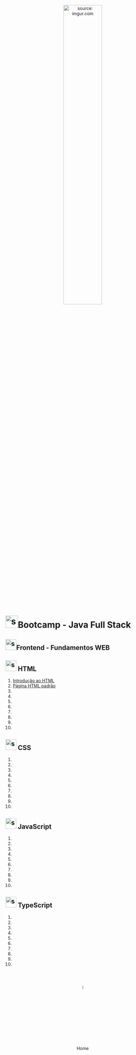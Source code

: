 <div align="center">
    <img src="https://i.imgur.com/6yIkZsH.png" title="source: imgur.com" width="50%"/> 
</div>
<h1><img src="https://i.imgur.com/JSfXyzm.png" title="source: imgur.com" width="40px"/>Bootcamp - Java Full Stack </h1>

<h2><img src="https://i.imgur.com/H9wEgsJ.png" title="source: imgur.com" width="35px"/>Frontend - Fundamentos WEB</h2>

<h2><img src="https://i.imgur.com/WDbGBIA.png" title="source: imgur.com" width="35px"/> HTML</h2>

1. <a href="01_html/01.md">Introdução ao HTML</a>
2. <a href="01_html/02.md">Página HTML padrão</a>
3. <a href="01_html/03.md"></a>
4. <a href="01_html/04.md"></a>
5. <a href="01_html/05.md"></a>
6. <a href="01_html/06.md"></a>
7. <a href="01_html/07.md"></a>
8. <a href="01_html/08.md"></a>
9. <a href="01_html/09.md"></a>
10. <a href="01_html/10.md"></a>

<h2><img src="https://i.imgur.com/7IdCTXz.png" title="source: imgur.com" width="35px"/> CSS</h2>

1. <a href="02_css/01.md"></a>
2. <a href="02_css/02.md"></a>
3. <a href="02_css/03.md"></a>
4. <a href="02_css/04.md"></a>
5. <a href="02_css/05.md"></a>
6. <a href="02_css/06.md"></a>
7. <a href="02_css/07.md"></a>
8. <a href="02_css/08.md"></a>
9. <a href="02_css/09.md"></a>
10. <a href="02_css/10.md"></a>

<h2><img src="https://i.imgur.com/r9lrbPG.png" title="source: imgur.com" width="35px"/> JavaScript</h2>

1. <a href="03_js/01.md"></a>
2. <a href="03_js/02.md"></a>
3. <a href="03_js/03.md"></a>
4. <a href="03_js/04.md"></a>
5. <a href="03_js/05.md"></a>
6. <a href="03_js/06.md"></a>
7. <a href="03_js/07.md"></a>
8. <a href="03_js/08.md"></a>
9. <a href="03_js/09.md"></a>
10. <a href="03_js/10.md"></a>

<h2><img src="https://i.imgur.com/izFuHID.png" title="source: imgur.com" width="35px"/> TypeScript</h2>

1. <a href="03_ts/01.md"></a>
2. <a href="03_ts/02.md"></a>
3. <a href="03_ts/03.md"></a>
4. <a href="03_ts/04.md"></a>
5. <a href="03_ts/05.md"></a>
6. <a href="03_ts/06.md"></a>
7. <a href="03_ts/07.md"></a>
8. <a href="03_ts/08.md"></a>
9. <a href="03_ts/09.md"></a>
10. <a href="03_ts/10.md"></a>

<br /><br />
	

<div align="center"><a href="../README.md"><img src="https://i.imgur.com/kfHCxif.png" title="source: imgur.com" width="5%"/></a></div>
<div align="center">Home</div>
